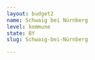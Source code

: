 ```yaml
---
layout: budget2
name: Schwaig bei Nürnberg
level: kommune
state: BY
slug: Schwaig-bei-Nürnberg

---
```



